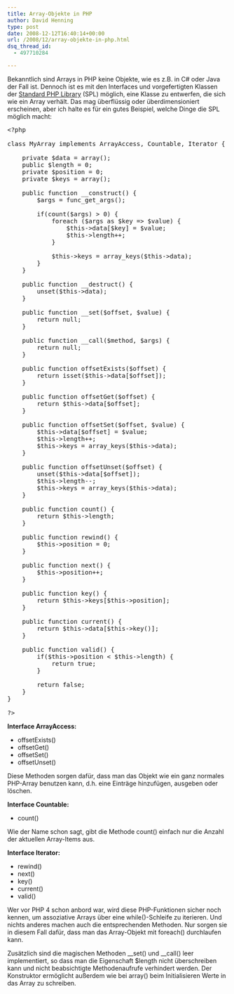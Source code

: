 ```yaml
---
title: Array-Objekte in PHP
author: David Henning
type: post
date: 2008-12-12T16:40:14+00:00
url: /2008/12/array-objekte-in-php.html
dsq_thread_id:
  - 497710284

---
```

Bekanntlich sind Arrays in PHP keine Objekte, wie es z.B. in C# oder Java der Fall ist. Dennoch ist es mit den Interfaces und vorgefertigten Klassen der [Standard PHP Library][1] (SPL) möglich, eine Klasse zu entwerfen, die sich wie ein Array verhält. Das mag überflüssig oder überdimensioniert erscheinen, aber ich halte es für ein gutes Beispiel, welche Dinge die SPL möglich macht:

<pre name="code" class="php">&lt;?php

class MyArray implements ArrayAccess, Countable, Iterator {
	
	private $data = array();
	public $length = 0;
	private $position = 0;
	private $keys = array();

	public function __construct() {
		$args = func_get_args();
		
		if(count($args) > 0) {
			foreach ($args as $key => $value) {
				$this->data[$key] = $value;
				$this->length++;
			}
			
			$this->keys = array_keys($this->data);
		}
	}

	public function __destruct() {
		unset($this->data);
	}

	public function __set($offset, $value) {
		return null;
	}

	public function __call($method, $args) {
		return null;
	}

	public function offsetExists($offset) {
		return isset($this->data[$offset]);
	}

	public function offsetGet($offset) {
		return $this->data[$offset];
	}

	public function offsetSet($offset, $value) {
		$this->data[$offset] = $value;
		$this->length++;
		$this->keys = array_keys($this->data);
	}

	public function offsetUnset($offset) {
		unset($this->data[$offset]);
		$this->length--;
		$this->keys = array_keys($this->data);
	}

	public function count() {
		return $this->length;
	}

	public function rewind() {
		$this->position = 0;
	}

	public function next() {
		$this->position++;
	}

	public function key() {
		return $this->keys[$this->position];
	}

	public function current() {
		return $this->data[$this->key()];
	}

	public function valid() {
		if($this->position &lt; $this->length) {
			return true;
		}
		
		return false;
	}
}

?&gt;
</pre>

**Interface ArrayAccess:**

  * offsetExists()
  * offsetGet()
  * offsetSet()
  * offsetUnset()

Diese Methoden sorgen dafür, dass man das Objekt wie ein ganz normales PHP-Array benutzen kann, d.h. eine Einträge hinzufügen, ausgeben oder löschen.

**Interface Countable:**

  * count()

Wie der Name schon sagt, gibt die Methode count() einfach nur die Anzahl der aktuellen Array-Items aus.

**Interface Iterator:**

  * rewind()
  * next()
  * key()
  * current()
  * valid()

Wer vor PHP 4 schon anbord war, wird diese PHP-Funktionen sicher noch kennen, um assoziative Arrays über eine while()-Schleife zu iterieren. Und nichts anderes machen auch die entsprechenden Methoden. Nur sorgen sie in diesem Fall dafür, dass man das Array-Objekt mit foreach() durchlaufen kann.

Zusätzlich sind die magischen Methoden \_\_set() und \_\_call() leer implementiert, so dass man die Eigenschaft $length nicht überschreiben kann und nicht beabsichtigte Methodenaufrufe verhindert werden. Der Konstruktor ermöglicht außerdem wie bei array() beim Initialisieren Werte in das Array zu schreiben.

 [1]: http://www.php.net/~helly/php/ext/spl/